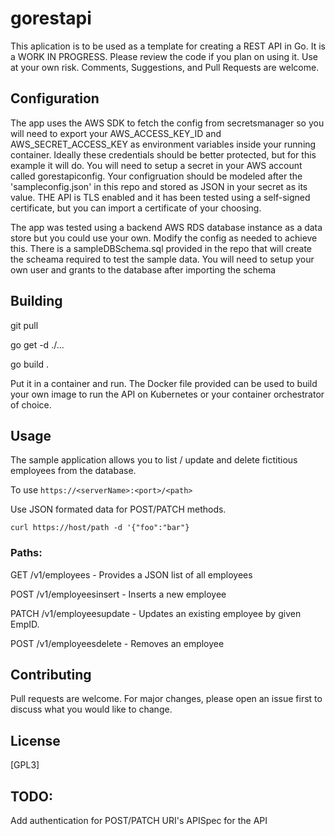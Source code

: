 # gorestapi

This aplication is to be used as a template for creating a REST API in Go. It is a WORK IN PROGRESS. Please review the code if you plan on using it. Use at your own risk. Comments, Suggestions, and Pull Requests are welcome.   

## Configuration

The app uses the AWS SDK to fetch the config from secretsmanager so you will need to export your AWS_ACCESS_KEY_ID and AWS_SECRET_ACCESS_KEY as environment variables inside your running container. Ideally these credentials should be better protected, but for this example it will do. You will need to setup a secret in your AWS account called gorestapiconfig. Your configruation should be modeled after the 'sampleconfig.json' in this repo and stored as JSON in your secret as its value. THE API is TLS enabled and it has been tested using a self-signed certificate, but you can import a certificate of your choosing. 

The app was tested using a backend AWS RDS database instance as a data store but you could use your own. Modify the config as needed to achieve this. There is a sampleDBSchema.sql provided in the repo that will create the scheama required to test the sample data. You will need to setup your own user and grants to the database after importing the schema 

## Building

git pull

go get -d ./...

go build .

Put it in a container and run. The Docker file provided can be used to build your own image to run the API on Kubernetes or your container orchestrator of choice. 

## Usage

The sample application allows you to list / update and delete fictitious employees from the database. 

To use ```https://<serverName>:<port>/<path>```  

Use JSON formated data for POST/PATCH methods.

```curl https://host/path -d '{"foo":"bar"}```  

### Paths:
GET /v1/employees - Provides a JSON list of all employees

POST /v1/employeesinsert - Inserts a new employee 

PATCH /v1/employeesupdate - Updates an existing employee by given EmpID. 

POST /v1/employeesdelete - Removes an employee


## Contributing
Pull requests are welcome. For major changes, please open an issue first to discuss what you would like to change.

## License
[GPL3]

## TODO:
Add authentication for POST/PATCH URI's
APISpec for the API

